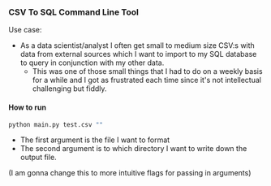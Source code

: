 ### CSV To SQL Command Line Tool

Use case:
- As a data scientist/analyst I often get small to medium size CSV:s with data from external sources which I want to import to my SQL database to query in conjunction with my other data.
  - This was one of those small things that I had to do on a weekly basis for a while and I got as frustrated each time since it's not intellectual challenging but fiddly.

#### How to run
```bash
python main.py test.csv ""
```
- The first argument is the file I want to format
- The second argument is to which directory I want to write down the output file.

(I am gonna change this to more intuitive flags for passing in arguments)


